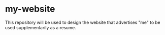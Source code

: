 # my-website

This repository will be used to design the website that advertises "me" to be used supplementarily as a resume.
